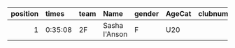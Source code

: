 |   position | times   | team   | Name          | gender   | AgeCat   |   clubnumber | Club name       | Website                            |   finishPosition |
|-----------:|:--------|:-------|:--------------|:---------|:---------|-------------:|:----------------|:-----------------------------------|-----------------:|
|          1 | 0:35:08 | 2F     | Sasha I'Anson | F        | U20      |            2 | Kilmarnock H&AC | http://www.kilmarnockharriers.com/ |               95 |